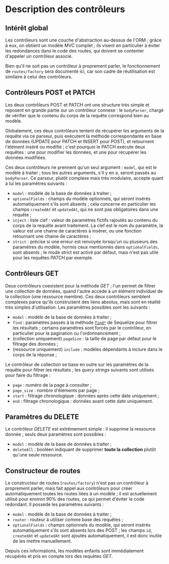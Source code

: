 # Description des contrôleurs

## Intérêt global

Les contrôleurs sont une couche d'abstraction au-dessus de l'ORM ; grâce à eux, on obtient un modèle MVC complet ; ils visent en particulier à éviter les redondances dans le code des routes, qui doivent se contenter d'appeler un contrôleur associé.

Bien qu'il ne soit pas un contrôleur à proprement parler, le fonctionnement de `routes/factory` sera documenté ici, car son cadre de réutilisation est similaire à celui des contrôleurs.

## Contrôleurs POST et PATCH

Les deux contrôleurs POST et PATCH ont une structure très simple et reposent en grande partie sur un contrôleur connexe : le `bodyParser`, chargé de vérifier que le contenu du corps de la requête correspond bien au modèle.

Globalement, ces deux contrôleurs tentent de récupérer les arguments de la requête via ce parseur, puis exécutent la méthode correspondante en base de données (UPDATE pour PATCH et INSERT pour POST), et retournent l'élément inséré ou modifié ; c'est pourquoi le PATCH exécute deux requêtes : une pour modifier les données, et une pour récupérer les données modifiées.

Ces deux contrôleurs ne prennent qu'un seul argument : `model`, qui est le modèle à traiter ; tous les autres arguments, s'il y en a, seront passés au `bodyParser`. Ce parseur, plutôt complexe mais très modulaire, accepte quant à lui les paramètres suivants :

- `model` : modèle de la base de données à traiter ;
- `optionalFields` : champs du modèle optionnels, qui seront insérés automatiquement s'ils sont absents ; cela concerne en particulier les champs `createdAt` et `updatedAt`, qui ne sont pas obligatoires dans une requête ;
- `inject` : liste clef : valeur de paramètres fictifs rajoutés au contenu du corps de la requête avant traitement. La clef est le nom du paramètre, la valeur est une chaine de caractères à insérer, ou une fonction retournant une chaine de caractères ;
- `strict` : précise si une erreur est renvoyée lorsqu'un ou plusieurs des paramètres du modèle, hormis ceux mentionnés dans `optionalFields`, sont absents ; le mode strict est activé par défaut, mais n'est pas utile pour les requêtes *PATCH* par exemple.

## Contrôleurs GET

Deux contrôleurs coexistent pour la méthode *GET* ; l'un permet de filtrer une collection de données, quand l'autre accède à un élément individuel de la collection (une ressource membre). Ces deux contrôleurs semblent complexes parce qu'ils construisent des liens absolus, mais sont en réalité très simples d'utilisation. Les paramètres possibles sont les suivants :

- `model` : modèle de la base de données à traiter ;
- `find` : paramètres passés à la méthode [`find*`](https://sequelize.org/v5/class/lib/model.js~Model.html#static-method-findAll) de Sequelize pour filtrer les résultats ; certains paramètres sont forcés par le contrôleur, en particulier pour la pagination ou l'ordonnancement ;
- (collection uniquement) `pageSize` : la taille de page par défaut pour le filtrage des données ;
- (ressource uniquement) `include` : modèles dépendants à inclure dans le corps de la réponse ;

Le contrôleur de collection se base en outre sur les paramètres de la requête pour filtrer les résultats ; les *query strings* suivants sont utilisés pour faire du filtrage :

- `page` : numéro de la page à consulter ;
- `page_size` : nombre d'éléments par page ;
- `start` : filtrage chronologique : données après cette date uniquement ;
- `end` : filtrage chronologique : données avant cette date uniquement.

## Paramètres du DELETE

Le contrôleur *DELETE* est extrêmement simple : il supprime la ressource donnée ; seuls deux paramètres sont possibles :

- `model` : modèle de la base de données à traiter ;
- `deleteAll` : booléen indiquant de supprimer **toute la collection** plutôt qu'une seule ressource.

## Constructeur de routes

Le constructeur de routes (`routes/factory`) n'est pas un contrôleur à proprement parler, mais fait appel aux contrôleurs pour créer automatiquement toutes les routes liées à un modèle ; il est actuellement utilisé pour environ 90% des routes, ce qui permet d'éviter le code redondant. Il possède les paramètres suivants :

- `model` : modèle de la base de données à traiter ;
- `router` : routeur à utiliser comme base des requêtes ;
- `optionalFields` : champs optionnels du modèle, qui seront insérés automatiquement s'ils sont absents lors des POST ; les champs `id`, `createdAt` et `updatedAt` sont ajoutés automatiquement, il est donc inutile de les mettre manuellement.

Depuis ces informations, les modèles enfants sont immédiatement récupérés et pris en compte lors des requêtes *GET*.